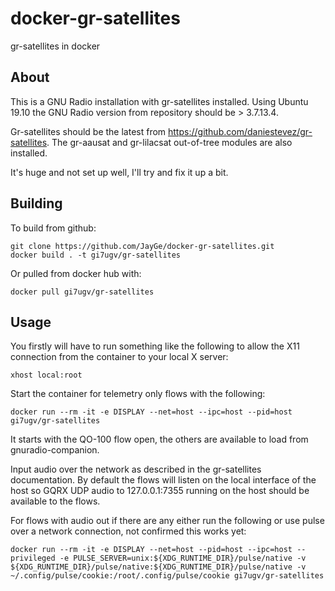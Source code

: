 # docker-gr-satellites
gr-satellites in docker

## About

This is a GNU Radio installation with gr-satellites installed. Using Ubuntu 19.10 the GNU Radio version from repository should be > 3.7.13.4.

Gr-satellites should be the latest from https://github.com/daniestevez/gr-satellites. The gr-aausat and gr-lilacsat out-of-tree modules are also installed.

It's huge and not set up well, I'll try and fix it up a bit.

## Building 

To build from github:
```
git clone https://github.com/JayGe/docker-gr-satellites.git
docker build . -t gi7ugv/gr-satellites
```
Or pulled from docker hub with:
```
docker pull gi7ugv/gr-satellites
```
## Usage

You firstly will have to run something like the following to allow the X11 connection from the container to your local X server:
```
xhost local:root
```
Start the container for telemetry only flows with the following: 
```
docker run --rm -it -e DISPLAY --net=host --ipc=host --pid=host gi7ugv/gr-satellites
```
It starts with the QO-100 flow open, the others are available to load from gnuradio-companion.

Input audio over the network as described in the gr-satellites documentation. By default the flows will listen on the local interface of the host so GQRX UDP audio to 127.0.0.1:7355 running on the host should be available to the flows. 

For flows with audio out if there are any either run the following or use pulse over a network connection, not confirmed this works yet:
```
docker run --rm -it -e DISPLAY --net=host --pid=host --ipc=host --privileged -e PULSE_SERVER=unix:${XDG_RUNTIME_DIR}/pulse/native -v ${XDG_RUNTIME_DIR}/pulse/native:${XDG_RUNTIME_DIR}/pulse/native -v ~/.config/pulse/cookie:/root/.config/pulse/cookie gi7ugv/gr-satellites
```
